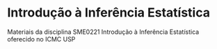 # Introdução à Inferência Estatística

Materiais da disciplina SME0221 Introdução à Inferência Estatística oferecido no ICMC USP
